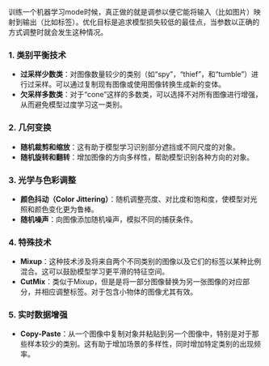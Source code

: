 
训练一个机器学习mode时候，真正做的就是调参以便它能将输入（比如图片）映射到输出（比如标签）。优化目标是追求模型损失较低的最佳点，当参数以正确的方式调整时就会发生这种情况。

### 1. 类别平衡技术

- **过采样少数类**：对图像数量较少的类别（如“spy”，“thief”，和“tumble”）进行过采样。可以通过复制现有图像或使用图像转换生成新的变体。
- **欠采样多数类**：对于“cone”这样的多数类，可以选择不对所有图像进行增强，从而避免模型过度学习这一类别。

### 2. 几何变换

- **随机裁剪和缩放**：这有助于模型学习识别部分遮挡或不同尺度的对象。
- **随机旋转和翻转**：增加图像的方向多样性，帮助模型识别各种方向的对象。

### 3. 光学与色彩调整

- **颜色抖动（Color Jittering）**：随机调整亮度、对比度和饱和度，使模型对光照和颜色变化更为鲁棒。
- **随机噪声**：向图像添加随机噪声，模拟不同的捕获条件。

### 4. 特殊技术

- **Mixup**：这种技术涉及将来自两个不同类别的图像以及它们的标签以某种比例混合。这可以鼓励模型学习更平滑的特征空间。
- **CutMix**：类似于Mixup，但是是将一部分图像替换为另一张图像的对应部分，并相应调整标签。对于包含小物体的图像尤其有效。

### 5. 实时数据增强

- **Copy-Paste**：从一个图像中复制对象并粘贴到另一个图像中，特别是对于那些样本较少的类别。这有助于增加场景的多样性，同时增加特定类别的出现频率。
